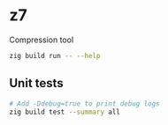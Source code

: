 # z7
Compression tool

```bash
zig build run -- --help
```

## Unit tests
```bash
# Add -Ddebug=true to print debug logs
zig build test --summary all
```
